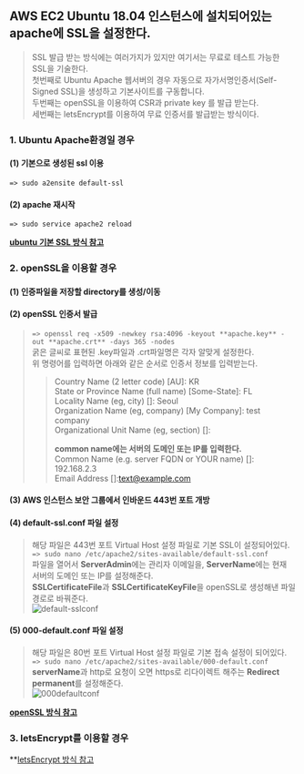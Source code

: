 ## AWS EC2 Ubuntu 18.04 인스턴스에 설치되어있는 apache에 SSL을 설정한다.

> SSL 발급 받는 방식에는 여러가지가 있지만 여기서는 무료로 테스트 가능한 SSL을 기술한다.    
> 첫번째로 Ubuntu Apache 웹서버의 경우 자동으로 자가서명인증서(Self-Signed SSL)을 생성하고 기본사이트를 구동합니다.    
> 두번째는 openSSL을 이용하여 CSR과 private key 를 발급 받는다.   
> 세번째는 letsEncrypt를 이용하여 무료 인증서를 발급받는 방식이다.    

### 1. Ubuntu Apache환경일 경우     
#### (1) 기본으로 생성된 ssl 이용    
```=> sudo a2ensite default-ssl```       

#### (2) apache 재시작    
```=> sudo service apache2 reload```    

**[ubuntu 기본 SSL 방식 참고](https://blog.lael.be/post/7147)**     
     
    
### 2. openSSL을 이용할 경우    
#### (1) 인증파일을 저장할 directory를 생성/이동    

#### (2) openSSL 인증서 발급
> ```=> openssl req -x509 -newkey rsa:4096 -keyout **apache.key** -out **apache.crt** -days 365 -nodes```       
> 굵은 글씨로 표현된 .key파일과 .crt파일명은 각자 알맞게 설정한다.    
> 위 명령어를 입력하면 아래와 같은 순서로 인증서 정보를 입력받는다.
>> Country Name (2 letter code) [AU]: KR   
>> State or Province Name (full name) [Some-State]: FL   
>> Locality Name (eg, city) []: Seoul   
>> Organization Name (eg, company) [My Company]: test company    
>> Organizational Unit Name (eg, section) []:   
>>    
>> **common name에는 서버의 도메인 또는 IP를 입력한다.**    
>> Common Name (e.g. server FQDN or YOUR name) []: 192.168.2.3   
>> Email Address []:text@example.com   
>>  

#### (3) AWS 인스턴스 보안 그룹에서 인바운드 443번 포트 개방    

#### (4) default-ssl.conf 파일 설정    
> 해당 파일은 443번 포트 Virtual Host 설정 파일로 기본 SSL이 설정되어있다.
> ```=> sudo nano /etc/apache2/sites-available/default-ssl.conf```     
> 파일을 열어서 **ServerAdmin**에는 관리자 이메일을, **ServerName**에는 현재 서버의 도메인 또는 IP를 설정해준다.    
> **SSLCertificateFile**과 **SSLCertificateKeyFile**을 openSSL로 생성해낸 파일 경로로 바꿔준다.    
> ![default-sslconf](https://user-images.githubusercontent.com/28284285/70770174-b7e5e280-1daf-11ea-9a01-3a1aa607c892.PNG)     
> 

#### (5) 000-default.conf 파일 설정    
> 해당 파일은 80번 포트 Virtual Host 설정 파일로 기본 접속 설정이 되어있다.     
> ```=> sudo nano /etc/apache2/sites-available/000-default.conf```      
> **serverName**과 http로 요청이 오면 https로 리다이렉트 해주는 **Redirect permanent**를 설정해준다.    
> ![000defaultconf](https://user-images.githubusercontent.com/28284285/70770175-b7e5e280-1daf-11ea-9ee3-6f93974051bb.PNG)    
>  

**[openSSL 방식 참고](https://hostadvice.com/how-to/configure-apache-with-tls-ssl-certificate-on-ubuntu-18/)**     

### 3. letsEncrypt를 이용할 경우    
**[letsEncrypt 방식 참고](https://blog.lael.be/post/5107)     


 
